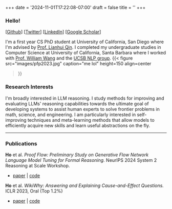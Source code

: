 +++
date = '2024-11-01T17:22:08-07:00'
draft = false
title = ''
+++

### Hello!
\[[Github](https://github.com/matt-seb-ho)]
\[[Twitter](https://x.com/matt_seb_ho)\]
\[[LinkedIn](https://www.linkedin.com/in/matthew-s-ho/)]
\[[Google Scholar](https://scholar.google.com/citations?user=WZtuF08AAAAJ)\]

I'm a first year CS PhD student at University of California, San Diego where I'm advised by [Prof. Lianhui Qin](https://lianhui.ucsd.edu).
I completed my undergraduate studies in Computer Science at University of California, Santa Barbara where I worked with [Prof. William Wang](https://www.cs.ucsb.edu/~william/) and the [UCSB NLP group](http://nlp.cs.ucsb.edu).
{{< figure 
    src="images/pfp2023.jpg" 
    caption="me lol" 
    height=150
    align=center
>}}

### Research Interests
I'm broadly interested in LLM reasoning.
I study methods for improving and evaluating LLMs' reasoning capabilities towards the ultimate goal of developing systems to assist human experts to solve frontier problems in math, science, and engineering.
I am particularly interested in self-improving techniques and meta-learning methods that allow models to efficiently acquire new skills and learn useful abstractions on the fly.

---

### Publications
**Ho** et al. *Proof Flow: Preliminary Study on Generative Flow Network Language Model Tuning for Formal Reasoning.* NeurIPS 2024 System 2 Reasoning at Scale Workshop.
- [paper](https://arxiv.org/abs/2410.13224) | [code](https://github.com/matt-seb-ho/gfn_ntp)


**Ho** et al. *WikiWhy: Answering and Explaining Cause-and-Effect Questions.* ICLR 2023, Oral (Top 1.2%) 
- [paper](https://arxiv.org/abs/2210.12152) | [code](https://github.com/matt-seb-ho/WikiWhy)

